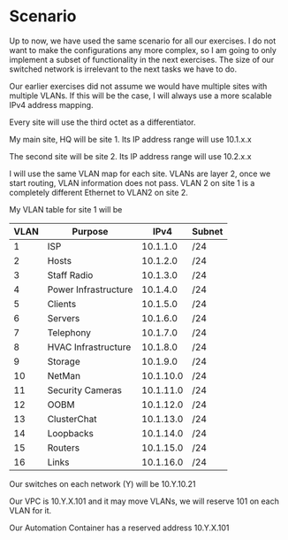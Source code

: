 # Scenario

Up to now, we have used the same scenario for all our exercises. I do not want to make the configurations any more complex, so I am going to only implement a subset of functionality in the next exercises. The size of our switched network is irrelevant to the next tasks we have to do.

Our earlier exercises did not assume we would have multiple sites with multiple VLANs. If this will be the case, I will always use a more scalable IPv4 address mapping.

Every site will use the third octet as a differentiator.&#x20;

My main site, HQ will be site 1. Its IP address range will use 10.1.x.x

The second site will be site 2. Its IP address range will use 10.2.x.x&#x20;

I will use the same VLAN map for each site. VLANs are layer 2, once we start routing, VLAN information does not pass. VLAN 2 on site 1 is a completely different Ethernet to VLAN2 on site 2.

My VLAN table for site 1 will be

| **VLAN** | **Purpose**          | **IPv4**  | **Subnet** |
| -------- | -------------------- | --------- | ---------- |
| 1        | ISP                  | 10.1.1.0  | /24        |
| 2        | Hosts                | 10.1.2.0  | /24        |
| 3        | Staff Radio          | 10.1.3.0  | /24        |
| 4        | Power Infrastructure | 10.1.4.0  | /24        |
| 5        | Clients              | 10.1.5.0  | /24        |
| 6        | Servers              | 10.1.6.0  | /24        |
| 7        | Telephony            | 10.1.7.0  | /24        |
| 8        | HVAC Infrastructure  | 10.1.8.0  | /24        |
| 9        | Storage              | 10.1.9.0  | /24        |
| 10       | NetMan               | 10.1.10.0 | /24        |
| 11       | Security Cameras     | 10.1.11.0 | /24        |
| 12       | OOBM                 | 10.1.12.0 | /24        |
| 13       | ClusterChat          | 10.1.13.0 | /24        |
| 14       | Loopbacks            | 10.1.14.0 | /24        |
| 15       | Routers              | 10.1.15.0 | /24        |
| 16       | Links                | 10.1.16.0 | /24        |

Our switches on each network (Y) will be 10.Y.10.21

Our VPC is 10.Y.X.101 and it may move VLANs, we will reserve 101 on each VLAN for it.

Our Automation Container has a reserved address 10.Y.X.101
